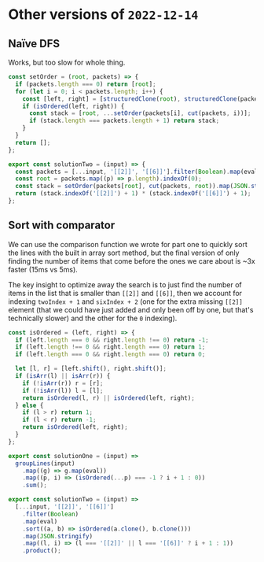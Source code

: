 # Other versions of `2022-12-14`

## Naïve DFS

Works, but too slow for whole thing.

```js
const setOrder = (root, packets) => {
  if (packets.length === 0) return [root];
  for (let i = 0; i < packets.length; i++) {
    const [left, right] = [structuredClone(root), structuredClone(packets[i])];
    if (isOrdered(left, right)) {
      const stack = [root, ...setOrder(packets[i], cut(packets, i))];
      if (stack.length === packets.length + 1) return stack;
    }
  }
  return [];
};

export const solutionTwo = (input) => {
  const packets = [...input, '[[2]]', '[[6]]'].filter(Boolean).map(eval);
  const root = packets.map((p) => p.length).indexOf(0);
  const stack = setOrder(packets[root], cut(packets, root)).map(JSON.stringify);
  return (stack.indexOf('[[2]]') + 1) * (stack.indexOf('[[6]]') + 1);
};
```

## Sort with comparator

We can use the comparison function we wrote for part one to quickly sort the lines with the built in array sort method, but the final version of only finding the number of items that come before the ones we care about is ~3x faster (15ms vs 5ms).

The key insight to optimize away the search is to just find the number of items in the list that is smaller than `[[2]]` and `[[6]]`, then we account for indexing `twoIndex + 1` and `sixIndex + 2` (one for the extra missing `[[2]]` element (that we could have just added and only been off by one, but that's technically slower) and the other for the `0` indexing).

```js
const isOrdered = (left, right) => {
  if (left.length === 0 && right.length !== 0) return -1;
  if (left.length !== 0 && right.length === 0) return 1;
  if (left.length === 0 && right.length === 0) return 0;

  let [l, r] = [left.shift(), right.shift()];
  if (isArr(l) || isArr(r)) {
    if (!isArr(r)) r = [r];
    if (!isArr(l)) l = [l];
    return isOrdered(l, r) || isOrdered(left, right);
  } else {
    if (l > r) return 1;
    if (l < r) return -1;
    return isOrdered(left, right);
  }
};

export const solutionOne = (input) =>
  groupLines(input)
    .map((g) => g.map(eval))
    .map((p, i) => (isOrdered(...p) === -1 ? i + 1 : 0))
    .sum();

export const solutionTwo = (input) =>
  [...input, '[[2]]', '[[6]]']
    .filter(Boolean)
    .map(eval)
    .sort((a, b) => isOrdered(a.clone(), b.clone()))
    .map(JSON.stringify)
    .map((l, i) => (l === '[[2]]' || l === '[[6]]' ? i + 1 : 1))
    .product();
```
